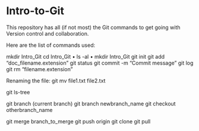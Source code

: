# Intro-to-Git

This repository has all (if not most) the Git commands to get going with Version control and collaboration.

Here are the list of commands used:

mkdir Intro_Git
cd Intro_Git
•	ls -al
• mkdir Intro_Git
git init
git add “doc_filename.extension”
git status
git commit -m “Commit message”
git log
git rm “filename.extension”

Renaming the file:
git mv file1.txt file2.txt

git ls-tree

git branch (current branch)
git branch newbranch_name
git checkout otherbranch_name

git merge branch_to_merge
git push origin
git clone
git pull
